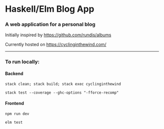 # Haskell/Elm Blog App 
### A web application for a personal blog
Initially inspired by https://github.com/rundis/albums

Currently hosted on https://cyclinginthewind.com/


---

### To run locally:
#### Backend

`stack clean; stack build; stack exec cyclinginthewind`

`stack test --coverage --ghc-options "-fforce-recomp"`


#### Frontend

`npm run dev`

`elm test`

